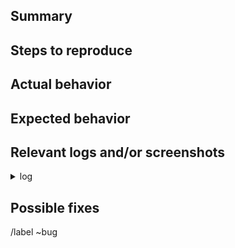 ## Summary

<!--
Summarize the bug encountered concisely.
-->

## Steps to reproduce

<!--
Describe how one can reproduce the issue - this is very important. Please use an ordered list.
-->

## Actual behavior

<!--
Describe what actually happens.
-->

## Expected behavior

<!--
Describe what you should see instead.
-->

## Relevant logs and/or screenshots

<!--
Paste any relevant logs - please use code blocks (```) to format console output, logs, and code
as it's tough to read otherwise.
-->

<details>
<summary> log </summary>

```sh
Add the log
```
</details>

## Possible fixes

<!--
(If you can, link to the line of code that might be responsible for the problem)
--->

/label ~bug
